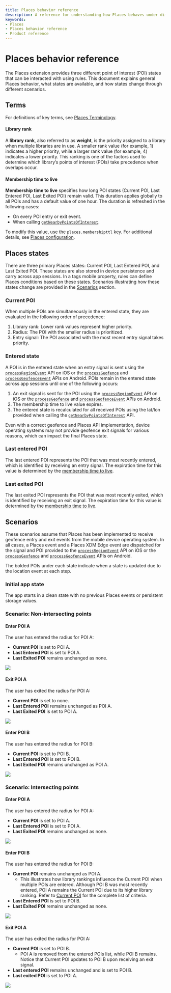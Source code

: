 ```yaml
---
title: Places behavior reference
description: A reference for understanding how Places behaves under different scenarios.
keywords:
- Places
- Places behavior reference
- Product reference
---
```


# Places behavior reference

The Places extension provides three different point of interest (POI) states that can be interacted with using rules. This document explains general Places behavior, what states are available, and how states change through different scenarios.

## Terms

For definitions of key terms, see [Places Terminology](https://experienceleague.adobe.com/en/docs/places/using/home#terminology).

#### Library rank

A **library rank**, also referred to as **weight**, is the priority assigned to a library when multiple libraries are in use. A smaller rank value (for example, 1) indicates a higher priority, while a larger rank value (for example, 4) indicates a lower priority. This ranking is one of the factors used to determine which library’s points of interest (POIs) take precedence when overlaps occur.

#### Membership time to live

**Membership time to live** specifies how long POI states (Current POI, Last Entered POI, Last Exited POI) remain valid. This duration applies globally to all POIs and has a default value of one hour. The duration is refreshed in the following cases:

* On every POI entry or exit event.
* When calling [`getNearbyPointsOfInterest`](/src/pages/solution/places/api-reference.md#getnearbypointsofinterest).

To modify this value, use the `places.membershipttl` key. For additional details, see [Places configuration](/src/pages/solution/places/index.md#configuration-keys).

## Places states

There are three primary Places states: Current POI, Last Entered POI, and Last Exited POI. These states are also stored in device persistence and carry across app sessions. In a tags mobile property, rules can define Places conditions based on these states. Scenarios illustrating how these states change are provided in the [Scenarios](#scenarios) section.

### Current POI

When multiple POIs are simultaneously in the entered state, they are evaluated in the following order of precedence:

1. Library rank: Lower rank values represent higher priority.  
2. Radius: The POI with the smaller radius is prioritized.  
3. Entry signal: The POI associated with the most recent entry signal takes priority.  

### Entered state

A POI is in the entered state when an entry signal is sent using the [`processRegionEvent`](/src/pages/solution/places/api-reference.md#processregionevent) API on iOS or the [`processGeofence`](/src/pages/solution/places/api-reference.md#processgeofence) and [`processGeofenceEvent`](/src/pages/solution/places/api-reference.md#processgeofenceevent) APIs on Android.
POIs remain in the entered state across app sessions until one of the following occurs:

1. An exit signal is sent for the POI using the [`processRegionEvent`](/src/pages/solution/places/api-reference.md#processregionevent) API on iOS or the [`processGeofence`](/src/pages/solution/places/api-reference.md#processgeofence) and [`processGeofenceEvent`](/src/pages/solution/places/api-reference.md#processgeofenceevent) APIs on Android.  
2. The membership time to live value expires.  
3. The entered state is recalculated for all received POIs using the lat/lon provided when calling the [`getNearbyPointsOfInterest`](/src/pages/solution/places/api-reference.md#getnearbypointsofinterest) API.  

Even with a correct geofence and Places API implementation, device operating systems may not provide geofence exit signals for various reasons, which can impact the final Places state.

### Last entered POI

The last entered POI represents the POI that was most recently entered, which is identified by receiving an entry signal. The expiration time for this value is determined by the [membership time to live](#membership-time-to-live).  

### Last exited POI

The last exited POI represents the POI that was most recently exited, which is identified by receiving an exit signal. The expiration time for this value is determined by the [membership time to live](#membership-time-to-live).  

## Scenarios

These scenarios assume that Places has been implemented to receive geofence entry and exit events from the mobile device operating system. In all cases, a Places event and a Places XDM Edge event are dispatched for the signal and POI provided to the [`processRegionEvent`](/src/pages/solution/places/api-reference.md#processregionevent) API on iOS or the [`processGeofence`](/src/pages/solution/places/api-reference.md#processgeofence) and [`processGeofenceEvent`](/src/pages/solution/places/api-reference.md#processgeofenceevent) APIs on Android.

The bolded POIs under each state indicate when a state is updated due to the location event at each step.

### Initial app state

The app starts in a clean state with no previous Places events or persistent storage values.

### Scenario: Non-intersecting points

#### Enter POI A

The user has entered the radius for POI A:  

* **Current POI** is set to POI A.  
* **Last Entered POI** is set to POI A.  
* **Last Exited POI** remains unchanged as none.  

<!-- 
Note for diagram maintainers:
The original draw.io source file which contains all diagram pages is also included with the assets to easily modify as needed and export in the desired format. 
- Exported as SVG with options:
- Size: Diagram
- Transparent background
- Appearance: Light (Dark mode is not currently supported, so dynamically switching SVGs perform worse.)
 -->
![](/src/pages/solution/places/assets/behavior-reference/non-intersecting-enter-A.svg)

#### Exit POI A

The user has exited the radius for POI A:  

* **Current POI** is set to none.  
* **Last Entered POI** remains unchanged as POI A.  
* **Last Exited POI** is set to POI A.  

![](/src/pages/solution/places/assets/behavior-reference/non-intersecting-exit-A.svg)

#### Enter POI B

The user has entered the radius for POI B:  

* **Current POI** is set to POI B.  
* **Last Entered POI** is set to POI B.  
* **Last Exited POI** remains unchanged as POI A.  

![](/src/pages/solution/places/assets/behavior-reference/non-intersecting-enter-B.svg)

### Scenario: Intersecting points

#### Enter POI A

The user has entered the radius for POI A:  

* **Current POI** is set to POI A.  
* **Last Entered POI** is set to POI A.  
* **Last Exited POI** remains unchanged as none.  

![](/src/pages/solution/places/assets/behavior-reference/intersecting-enter-A.svg)

#### Enter POI B

The user has entered the radius for POI B:  

* **Current POI** remains unchanged as POI A.  
  * This illustrates how library rankings influence the Current POI when multiple POIs are entered. Although POI B was most recently entered, POI A remains the Current POI due to its higher library ranking. Refer to [Current POI](#current-poi) for the complete list of criteria.  
* **Last Entered POI** is set to POI B.  
* **Last Exited POI** remains unchanged as none.  

![](/src/pages/solution/places/assets/behavior-reference/intersecting-enter-B.svg)

#### Exit POI A

The user has exited the radius for POI A:  

* **Current POI** is set to POI B.  
  * POI A is removed from the entered POIs list, while POI B remains. Notice that Current POI updates to POI B upon receiving an exit signal.  
* **Last entered POI** remains unchanged and is set to POI B.  
* **Last exited POI** is set to POI A.  

![](/src/pages/solution/places/assets/behavior-reference/intersecting-exit-A.svg)
